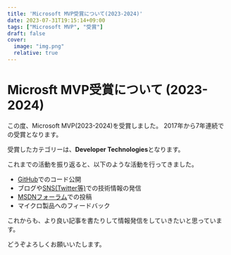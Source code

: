 ```yaml
---
title: 'Microsoft MVP受賞について(2023-2024)'
date: 2023-07-31T19:15:14+09:00
tags: ["Microsoft MVP", "受賞"]
draft: false
cover:
  image: "img.png"
  relative: true
---
```


# Microsft MVP受賞について (2023-2024)

この度、Microsoft MVP(2023-2024)を受賞しました。
2017年から7年連続での受賞となります。

受賞したカテゴリーは、**Developer Technologies**となります。

これまでの活動を振り返ると、以下のような活動を行ってきました。

- [GitHub](https://github.com/kenjinote)でのコード公開
- ブログや[SNS(Twitter等)](https://twitter.com/kenjinote)での技術情報の発信
- [MSDNフォーラム](https://social.msdn.microsoft.com/Forums/ja-JP/home)での投稿
- マイクロ製品へのフィードバック

これからも、より良い記事を書たりして情報発信をしていきたいと思っています。

どうぞよろしくお願いいたします。

